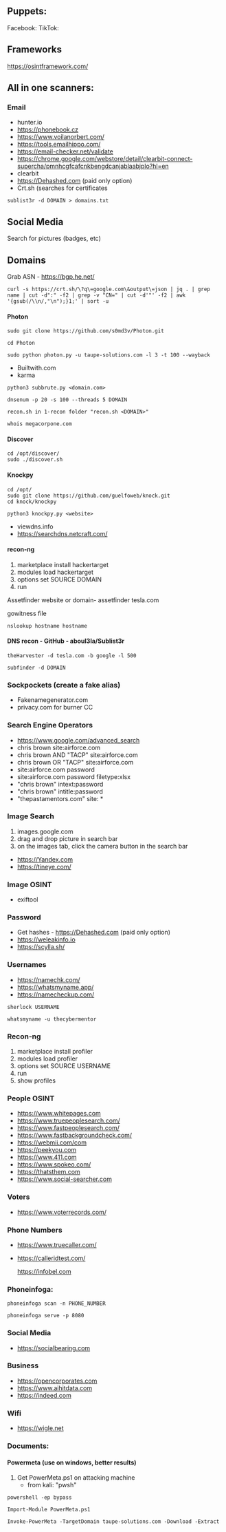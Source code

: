 ## Puppets:
Facebook:
TikTok:

## Frameworks
https://osintframework.com/

## All in one scanners:
### Email
- hunter.io
- https://phonebook.cz
- https://www.voilanorbert.com/
- https://tools.emailhippo.com/
- https://email-checker.net/validate
- https://chrome.google.com/webstore/detail/clearbit-connect-supercha/pmnhcgfcafcnkbengdcanjablaabjplo?hl=en
- clearbit
- https://Dehashed.com (paid only option)
- Crt.sh (searches for certificates
```
sublist3r -d DOMAIN > domains.txt
```

## Social Media
Search for pictures (badges, etc)

## Domains
Grab ASN - https://bgp.he.net/
```
curl -s https://crt.sh/\?q\=google.com\&output\=json | jq . | grep name | cut -d":" -f2 | grep -v "CN=" | cut -d'"' -f2 | awk '{gsub(/\\n/,"\n");}1;' | sort -u
```

#### Photon
```
sudo git clone https://github.com/s0md3v/Photon.git

cd Photon

sudo python photon.py -u taupe-solutions.com -l 3 -t 100 --wayback
```
- Builtwith.com
- karma
```
python3 subbrute.py <domain.com>
```

```
dnsenum -p 20 -s 100 --threads 5 DOMAIN
```


```
recon.sh in 1-recon folder "recon.sh <DOMAIN>"
```
```
whois megacorpone.com
```

#### Discover
```
cd /opt/discover/
sudo ./discover.sh
```
#### Knockpy
```
cd /opt/
sudo git clone https://github.com/guelfoweb/knock.git
cd knock/knockpy
```

```
python3 knockpy.py <website>
```

- viewdns.info
- https://searchdns.netcraft.com/

#### recon-ng
1. marketplace install hackertarget
2. modules load hackertarget
3. options set SOURCE DOMAIN
4. run

Assetfinder website or domain- assetfinder tesla.com

gowitness file

```
nslookup hostname hostname
```

#### DNS recon - GitHub - aboul3la/Sublist3r

```
theHarvester -d tesla.com -b google -l 500
```


```
subfinder -d DOMAIN
```

### Sockpockets (create a fake alias)

- Fakenamegenerator.com
- privacy.com for burner CC

### Search Engine Operators
- https://www.google.com/advanced_search
- chris brown site:airforce.com
- chris brown AND "TACP" site:airforce.com
- chris brown OR "TACP" site:airforce.com
- site:airforce.com password
- site:airforce.com password filetype:xlsx
- "chris brown" intext:password
- "chris brown" intitle:password
- "thepastamentors.com" site: *

### Image Search

1. images.google.com
2. drag and drop picture in search bar
3. on the images tab, click the camera button in the search bar

- https://Yandex.com
- https://tineye.com/

### Image OSINT

- exiftool
	
### Password

- Get hashes - https://Dehashed.com (paid only option)
- https://weleakinfo.io
- https://scylla.sh/

### Usernames

- https://namechk.com/
- https://whatsmyname.app/
- https://namecheckup.com/
```
sherlock USERNAME
```

```
whatsmyname -u thecybermentor
```

### Recon-ng

1. marketplace install profiler
2. modules load profiler
3. options set SOURCE USERNAME
4. run
5. show profiles

### People OSINT

- https://www.whitepages.com
- https://www.truepeoplesearch.com/
- https://www.fastpeoplesearch.com/
- https://www.fastbackgroundcheck.com/
- https://webmii.com/com
- https://peekyou.com
- https://www.411.com
- https://www.spokeo.com/
- https://thatsthem.com
- https://www.social-searcher.com

### Voters
- https://www.voterrecords.com/

### Phone Numbers

- https://www.truecaller.com/
- https://calleridtest.com/

	https://infobel.com

	
### Phoneinfoga:

```
phoneinfoga scan -n PHONE_NUMBER
```
```
phoneinfoga serve -p 8080
```

### Social Media

- https://socialbearing.com

### Business

 - https://opencorporates.com
 - https://www.aihitdata.com
 - https://indeed.com

### Wifi

- https://wigle.net

### Documents:

#### Powermeta (use on windows, better results)

1. Get PowerMeta.ps1 on attacking machine
	- from kali: "pwsh"
```
powershell -ep bypass
```
```
Import-Module PowerMeta.ps1
```
```
Invoke-PowerMeta -TargetDomain taupe-solutions.com -Download -Extract
```
